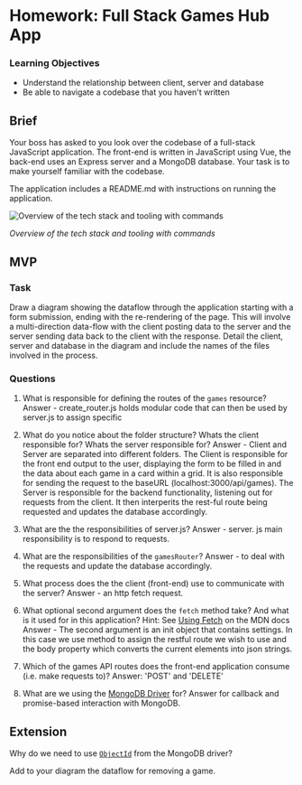 # Homework: Full Stack Games Hub App

### Learning Objectives

- Understand the relationship between client, server and database
- Be able to navigate a codebase that you haven't written

## Brief

Your boss has asked to you look over the codebase of a full-stack JavaScript application. The front-end is written in JavaScript using Vue, the back-end uses an Express server and a MongoDB database. Your task is to make yourself familiar with the codebase.

The application includes a README.md with instructions on running the application.

![Overview of the tech stack and tooling with commands](images/tech_stack_with_commands.png)

*Overview of the tech stack and tooling with commands*

## MVP

### Task

Draw a diagram showing the dataflow through the application starting with a form submission, ending with the re-rendering of the page. This will involve a multi-direction data-flow with the client posting data to the server and the server sending data back to the client with the response. Detail the client, server and database in the diagram and include the names of the files involved in the process.

### Questions

1. What is responsible for defining the routes of the `games` resource?
    Answer - create_router.js holds modular code that can then be used by server.js to assign specific
    
2. What do you notice about the folder structure?  Whats the client responsible for? Whats the server responsible for?
Answer - Client and Server are separated into different folders. The Client is responsible for the front end output to the user, displaying the form to be filled in and the data about each game in a card within a grid. It is also responsible for sending the request to the baseURL (localhost:3000/api/games). The Server is responsible for the backend functionality, listening out for requests from the client. It then interperits the rest-ful route being requested and  updates the database accordingly.

3. What are the the responsibilities of server.js?
Answer - server. js main responsibility is to respond to requests.

4. What are the responsibilities of the `gamesRouter`?
    Answer - to deal with the requests and update the database accordingly.
    
5. What process does the the client (front-end) use to communicate with the server?
    Answer - an http fetch request.

6. What optional second argument does the `fetch` method take? And what is it used for in this application? Hint: See [Using Fetch](https://developer.mozilla.org/en-US/docs/Web/API/Fetch_API/Using_Fetch) on the MDN docs
    Answer - The second argument is an init object that contains settings. In this case we use method to assign the restful route we wish to use and the body property which converts the current elements into json strings.
    
7. Which of the games API routes does the front-end application consume (i.e. make requests to)?
    Answer: 'POST' and 'DELETE'
    
8. What are we using the [MongoDB Driver](http://mongodb.github.io/node-mongodb-native/) for?
    Answer for callback and promise-based interaction with MongoDB.

## Extension

Why do we need to use [`ObjectId`](https://mongodb.github.io/node-mongodb-native/api-bson-generated/objectid.html) from the MongoDB driver?

Add to your diagram the dataflow for removing a game.
